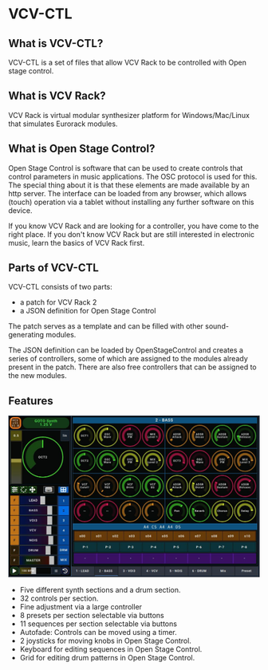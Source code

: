 # VCV-CTL

## What is VCV-CTL?

VCV-CTL is a set of files that allow VCV Rack to be controlled with Open stage control.

## What is VCV Rack?

VCV Rack is virtual modular synthesizer platform for Windows/Mac/Linux that simulates Eurorack modules.

## What is Open Stage Control?

Open Stage Control is software that can be used to create controls that control parameters in music applications.
The OSC protocol is used for this.
The special thing about it is that these elements are made available by an http server. The interface can be loaded from any browser, which allows (touch) operation via a tablet without installing any further software on this device.

If you know VCV Rack and are looking for a controller, you have come to the right place.
If you don't know VCV Rack but are still interested in electronic music, learn the basics of VCV Rack first.

## Parts of VCV-CTL

VCV-CTL consists of two parts:

- a patch for VCV Rack 2
- a JSON definition for Open Stage Control

The patch serves as a template and can be filled with other sound-generating modules.

The JSON definition can be loaded by OpenStageControl and creates a series of controllers, some of which are assigned to the modules already present in the patch.
There are also free controllers that can be assigned to the new modules.

## Features

![](doc/OpenStage-Main.jpg)

- Five different synth sections and a drum section.
- 32 controls per section.
- Fine adjustment via a large controller
- 8 presets per section selectable via buttons
- 11 sequences per section selectable via buttons
- Autofade: Controls can be moved using a timer.
- 2 joysticks for moving knobs in Open Stage Control.
- Keyboard for editing sequences in Open Stage Control.
- Grid for editing drum patterns in Open Stage Control.


